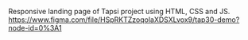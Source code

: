 Responsive landing page of Tapsi project using HTML, CSS and JS. 
https://www.figma.com/file/HSpRKTZzoqolaXDSXLvox9/tap30-demo?node-id=0%3A1
